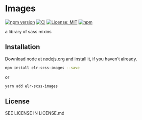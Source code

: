 # Images

[![npm version](http://img.shields.io/npm/v/elr-scss-images.svg)](https://www.npmjs.org/package/elr-scss-images)
[![CI](https://github.com/Beth3346/elr-scss-images/actions/workflows/node.js.yml/badge.svg)](https://github.com/Beth3346/elr-scss-images/actions/workflows/node.js.yml)
[![License: MIT](https://img.shields.io/badge/License-MIT-yellow.svg)](https://opensource.org/licenses/MIT)
[![npm](https://img.shields.io/npm/dm/elr-scss-images.svg?style=flat)](https://npmjs.com/package/elr-scss-images)

a library of sass mixins

## Installation

Download node at [nodejs.org](http://nodejs.org) and install it, if you haven't already.

```sh
npm install elr-scss-images --save
```

or

```sh
yarn add elr-scss-images
```

## License

SEE LICENSE IN LICENSE.md
